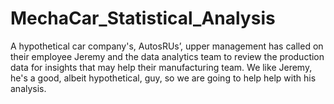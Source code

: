 # MechaCar_Statistical_Analysis
A hypothetical car company's, AutosRUs’, upper management has called on their employee Jeremy and the data analytics team to review the production data for insights that may help their manufacturing team. We like Jeremy, he's a good, albeit hypothetical, guy, so we are going to help help with his analysis.
